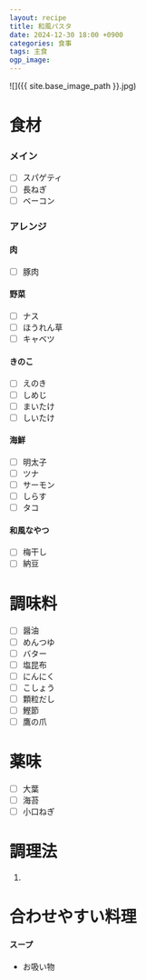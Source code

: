 ```yaml
---
layout: recipe
title: 和風パスタ
date: 2024-12-30 18:00 +0900
categories: 食事
tags: 主食
ogp_image: 
---
```

![]({{ site.base_image_path }}.jpg)

# 食材
### メイン
- [ ] スパゲティ
- [ ] 長ねぎ
- [ ] ベーコン

### アレンジ
#### 肉
- [ ] 豚肉

#### 野菜
- [ ] ナス
- [ ] ほうれん草
- [ ] キャベツ

#### きのこ
- [ ] えのき
- [ ] しめじ
- [ ] まいたけ
- [ ] しいたけ

#### 海鮮
- [ ] 明太子
- [ ] ツナ
- [ ] サーモン
- [ ] しらす
- [ ] タコ

#### 和風なやつ
- [ ] 梅干し
- [ ] 納豆

# 調味料
- [ ] 醤油
- [ ] めんつゆ
- [ ] バター
- [ ] 塩昆布
- [ ] にんにく
- [ ] こしょう
- [ ] 顆粒だし
- [ ] 鰹節
- [ ] 鷹の爪

# 薬味
- [ ] 大葉
- [ ] 海苔
- [ ] 小口ねぎ

# 調理法
1. 

# 合わせやすい料理
#### スープ
- お吸い物